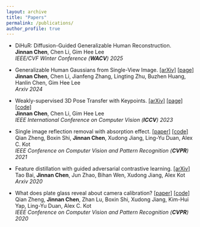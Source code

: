 ```yaml
---
layout: archive
title: "Papers"
permalink: /publications/
author_profile: true
---
```


* DiHuR: Diffusion-Guided Generalizable Human Reconstruction.\
  **Jinnan Chen**, Chen Li, Gim Hee Lee \
  *IEEE/CVF Winter Conference (**WACV**) 2025*

* Generalizable Human Gaussians from Single-View Image. [[arXiv]](https://arxiv.org/abs/2406.06050)
[[page]](https://jinnan-chen.github.io/projects/HGM/)\
  **Jinnan Chen**, Chen Li, Jianfeng Zhang, Lingting Zhu, Buzhen Huang, Hanlin Chen, Gim Hee Lee \
  *Arxiv 2024*
  
* Weakly-supervised 3D Pose Transfer with Keypoints. [[arXiv]](https://arxiv.org/abs/2307.13459)
[[page]](https://jinnan-chen.github.io/ws3dpt/) [[code]](https://github.com/jinnan-chen/3D-Pose-Transfer)\
  **Jinnan Chen**, Chen Li, Gim Hee Lee \
  *IEEE International Conference on Computer Vision (**ICCV**) 2023*
  
* Single image reflection removal with absorption effect. [[paper]](https://openaccess.thecvf.com/content/CVPR2021/html/Zheng_Single_Image_Reflection_Removal_With_Absorption_Effect_CVPR_2021_paper.html)
[[code]](https://github.com/q-zh/absorption)\
  Qian Zheng, Boxin Shi, **Jinnan Chen**, Xudong Jiang, Ling-Yu Duan, Alex C. Kot \
  *IEEE Conference on Computer Vision and Pattern Recognition (**CVPR**) 2021*
  
* Feature distillation with guided adversarial contrastive learning. [[arXiv]](https://arxiv.org/abs/2009.09922)\
  Tao Bai, **Jinnan Chen**, Jun Zhao, Bihan Wen, Xudong Jiang, Alex Kot\
  *Arxiv 2020*
  
* What does plate glass reveal about camera calibration? [[paper]](https://openaccess.thecvf.com/content_CVPR_2020/html/Zheng_What_Does_Plate_Glass_Reveal_About_Camera_Calibration_CVPR_2020_paper.html)
[[code]](https://github.com/q-zh/GlassCalibration) \
  Qian Zheng, **Jinnan Chen**, Zhan Lu, Boxin Shi, Xudong Jiang, Kim-Hui Yap, Ling-Yu Duan, Alex C. Kot \
  *IEEE Conference on Computer Vision and Pattern Recognition (**CVPR**) 2020*

